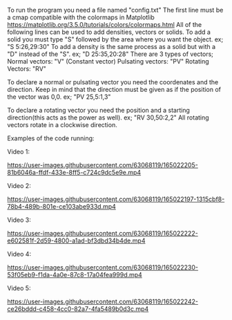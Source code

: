 To run the program you need a file named "config.txt"
The first line must be a cmap compatible with the colormaps in Matplotlib https://matplotlib.org/3.5.0/tutorials/colors/colormaps.html
All of the following lines can be used to add densities, vectors or solids.
To add a solid you must type "S" followed by the area where you want the object. ex; "S 5:26,29:30"
To add a density is the same process as a solid but with a "D" instead of the "S". ex; "D 25:35,20:28"
There are 3 types of vectors; 
Normal vectors: "V" (Constant vector)
Pulsating vectors: "PV"
Rotating Vectors: "RV"

To declare a normal or pulsating vector you need the coordenates and the direction.
Keep in mind that the direction must be given as if the position of the vector was 0,0. ex; "PV 25,5:1,3"

To declare a rotating vector you need the position and a starting direction(this acts as the power as well). ex; "RV 30,50:2,2"
All rotating vectors rotate in a clockwise direction.

Examples of the code running:

Video 1:


https://user-images.githubusercontent.com/63068119/165022205-81b6046a-ffdf-433e-8ff5-c724c9dc5e9e.mp4


Video 2:


https://user-images.githubusercontent.com/63068119/165022197-1315cbf8-78b4-489b-801e-ce103abe933d.mp4


Video 3:


https://user-images.githubusercontent.com/63068119/165022222-e602581f-2d59-4800-a1ad-bf3dbd34b4de.mp4


Video 4:


https://user-images.githubusercontent.com/63068119/165022230-53f05eb9-f1da-4a0e-87c8-17a04fea999d.mp4


Video 5:


https://user-images.githubusercontent.com/63068119/165022242-ce26bddd-c458-4cc0-82a7-4fa5489b0d3c.mp4


